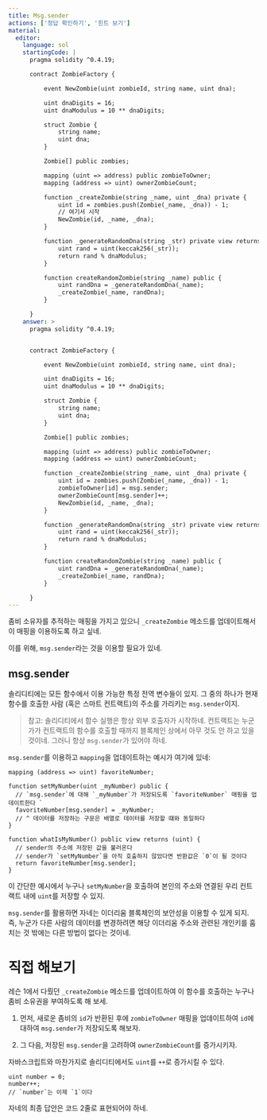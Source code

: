 ```yaml
---
title: Msg.sender
actions: ['정답 확인하기', '힌트 보기']
material:
  editor:
    language: sol
    startingCode: |
      pragma solidity ^0.4.19;

      contract ZombieFactory {

          event NewZombie(uint zombieId, string name, uint dna);

          uint dnaDigits = 16;
          uint dnaModulus = 10 ** dnaDigits;

          struct Zombie {
              string name;
              uint dna;
          }

          Zombie[] public zombies;

          mapping (uint => address) public zombieToOwner;
          mapping (address => uint) ownerZombieCount;

          function _createZombie(string _name, uint _dna) private {
              uint id = zombies.push(Zombie(_name, _dna)) - 1;
              // 여기서 시작
              NewZombie(id, _name, _dna);
          }

          function _generateRandomDna(string _str) private view returns (uint) {
              uint rand = uint(keccak256(_str));
              return rand % dnaModulus;
          }

          function createRandomZombie(string _name) public {
              uint randDna = _generateRandomDna(_name);
              _createZombie(_name, randDna);
          }

      }
    answer: >
      pragma solidity ^0.4.19;


      contract ZombieFactory {

          event NewZombie(uint zombieId, string name, uint dna);

          uint dnaDigits = 16;
          uint dnaModulus = 10 ** dnaDigits;

          struct Zombie {
              string name;
              uint dna;
          }

          Zombie[] public zombies;

          mapping (uint => address) public zombieToOwner;
          mapping (address => uint) ownerZombieCount;

          function _createZombie(string _name, uint _dna) private {
              uint id = zombies.push(Zombie(_name, _dna)) - 1;
              zombieToOwner[id] = msg.sender;
              ownerZombieCount[msg.sender]++;
              NewZombie(id, _name, _dna);
          }

          function _generateRandomDna(string _str) private view returns (uint) {
              uint rand = uint(keccak256(_str));
              return rand % dnaModulus;
          }

          function createRandomZombie(string _name) public {
              uint randDna = _generateRandomDna(_name);
              _createZombie(_name, randDna);
          }

      }
---
```


좀비 소유자를 추적하는 매핑을 가지고 있으니 `_createZombie` 메소드를 업데이트해서 이 매핑을 이용하도록 하고 싶네.

이를 위해, `msg.sender`라는 것을 이용할 필요가 있네. 

## msg.sender

솔리디티에는 모든 함수에서 이용 가능한 특정 전역 변수들이 있지. 그 중의 하나가 현재 함수를 호출한 사람 (혹은 스마트 컨트랙트)의 주소를 가리키는 `msg.sender`이지.

> 참고: 솔리디티에서 함수 실행은 항상 외부 호출자가 시작하네. 컨트랙트는 누군가가 컨트랙트의 함수를 호출할 때까지 블록체인 상에서 아무 것도 안 하고 있을 것이네. 그러니 항상 `msg.sender`가 있어야 하네. 

`msg.sender`를 이용하고 `mapping`을 업데이트하는 예시가 여기에 있네: 

```
mapping (address => uint) favoriteNumber;

function setMyNumber(uint _myNumber) public {
  // `msg.sender`에 대해 `_myNumber`가 저장되도록 `favoriteNumber` 매핑을 업데이트한다 `
  favoriteNumber[msg.sender] = _myNumber;
  // ^ 데이터를 저장하는 구문은 배열로 데이터를 저장할 떄와 동일하다 
}

function whatIsMyNumber() public view returns (uint) {
  // sender의 주소에 저장된 값을 불러온다 
  // sender가 `setMyNumber`을 아직 호출하지 않았다면 반환값은 `0`이 될 것이다
  return favoriteNumber[msg.sender];
}
```

이 간단한 예시에서 누구나 `setMyNumber`을 호출하여 본인의 주소와 연결된 우리 컨트랙트 내에 `uint`를 저장할 수 있지. 

`msg.sender`를 활용하면 자네는 이더리움 블록체인의 보안성을 이용할 수 있게 되지. 즉, 누군가 다른 사람의 데이터를 변경하려면 해당 이더리움 주소와 관련된 개인키를 훔치는 것 밖에는 다른 방법이 없다는 것이네.

# 직접 해보기

레슨 1에서 다뤘던 `_createZombie` 메소드를 업데이트하여 이 함수를 호출하는 누구나 좀비 소유권을 부여하도록 해 보세. 

1. 먼저, 새로운 좀비의 `id`가 반환된 후에  `zombieToOwner` 매핑을 업데이트하여 `id`에 대하여 `msg.sender`가 저장되도록 해보자. 

2. 그 다음, 저장된 `msg.sender`을 고려하여 `ownerZombieCount`를 증가시키자.

자바스크립트와 마찬가지로 솔리디티에서도 `uint`를 `++`로 증가시킬 수 있다. 

```
uint number = 0;
number++;
// `number`는 이제 `1`이다
```

자네의 최종 답안은 코드 2줄로 표현되어야 하네.